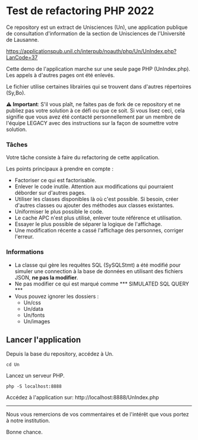 # Test de refactoring PHP 2022

Ce repository est un extract de Unisciences (Un), une application publique de consultation d'information de la section de Unisciences de l'Université de Lausanne.

https://applicationspub.unil.ch/interpub/noauth/php/Un/UnIndex.php?LanCode=37

Cette demo de l'application marche sur une seule page PHP (UnIndex.php). Les appels à d'autres pages ont été enlevés.

Le fichier utilise certaines librairies qui se trouvent dans d'autres répertoires (Sy,Bo).

:warning: **Important**: S'il vous plaît, ne faites pas de fork de ce repository et ne publiez pas votre solution à ce défi ou que ce soit. Si vous lisez ceci, cela signifie que vous avez été contacté personnellement par un membre de l'équipe LEGACY avec des instructions sur la façon de soumettre votre solution.

### Tâches

Votre tâche consiste à faire du refactoring de cette application.

Les points principaux à prendre en compte :

- Factoriser ce qui est factorisable.
- Enlever le code inutile. Attention aux modifications qui pourraient déborder sur d'autres pages.
- Utiliser les classes disponibles là où c'est possible. Si besoin, créer d'autres classes ou ajouter des méthodes aux classes existantes.
- Uniformiser le plus possible le code.
- Le cache APC n'est plus utilisé, enlever toute référence et utilisation.
- Essayer le plus possible de séparer la logique de l'affichage.
- Une modification récente a cassé l'affichage des personnes, corriger l'erreur.

### Informations

- La classe qui gère les requêtes SQL (SySQLStmt) a été modifié pour simuler une connection à la base de données en utilisant des fichiers JSON, **ne pas la modifier**.
- Ne pas modifier ce qui est marqué comme *** SIMULATED SQL QUERY ***
- Vous pouvez ignorer les dossiers : 
  - Un/css
  - Un/data
  - Un/fonts
  - Un/images


## Lancer l'application

Depuis la base du repository, accédez à Un.

    cd Un

Lancez un serveur PHP.

    php -S localhost:8888

Accédez à l'application sur:  http://localhost:8888/UnIndex.php

---

Nous vous remercions de vos commentaires et de l'intérêt que vous portez à notre institution. 

Bonne chance.

